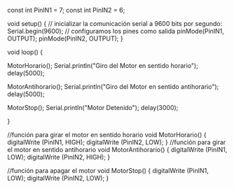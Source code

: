 const int PinIN1 = 7;
const int PinIN2 = 6;
 
void setup() {
  // inicializar la comunicación serial a 9600 bits por segundo:
  Serial.begin(9600);
  // configuramos los pines como salida
  pinMode(PinIN1, OUTPUT);
  pinMode(PinIN2, OUTPUT);
}
 
void loop() {
  
  MotorHorario();
  Serial.println("Giro del Motor en sentido horario");
  delay(5000);
  
  MotorAntihorario();
  Serial.println("Giro del Motor en sentido antihorario");
  delay(5000);
  
  MotorStop();
  Serial.println("Motor Detenido");
  delay(3000);
  
}
 
//función para girar el motor en sentido horario
void MotorHorario()
{
  digitalWrite (PinIN1, HIGH);
  digitalWrite (PinIN2, LOW);
}
//función para girar el motor en sentido antihorario
void MotorAntihorario()
{
  digitalWrite (PinIN1, LOW);
  digitalWrite (PinIN2, HIGH);
}
 
//función para apagar el motor
void MotorStop()
{
  digitalWrite (PinIN1, LOW);
  digitalWrite (PinIN2, LOW);
}
